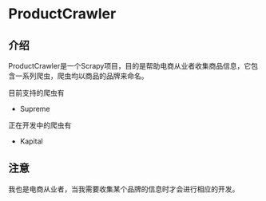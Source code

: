 # ProductCrawler
## 介绍
ProductCrawler是一个Scrapy项目，目的是帮助电商从业者收集商品信息，它包含一系列爬虫，爬虫均以商品的品牌来命名。

目前支持的爬虫有
+ Supreme  


正在开发中的爬虫有
+ Kapital

## 注意

我也是电商从业者，当我需要收集某个品牌的信息时才会进行相应的开发。
